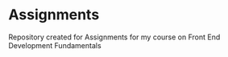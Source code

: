# Assignments
Repository created for Assignments for my course on Front End Development Fundamentals
